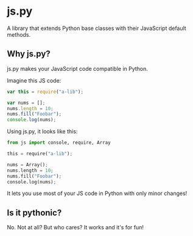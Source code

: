 # js.py
A library that extends Python base classes with their JavaScript default methods.

## Why js.py?
js.py makes your JavaScript code compatible in Python.

Imagine this JS code:
```js
var this = require("a-lib");

var nums = [];
nums.length = 10;
nums.fill("Foobar");
console.log(nums);
```

Using js.py, it looks like this:
```py
from js import console, require, Array

this = require("a-lib");

nums = Array();
nums.length = 10;
nums.fill("Foobar");
console.log(nums);
```

It lets you use most of your JS code in Python with only minor changes!

## Is it pythonic?
No. Not at all? But who cares? It works and it's for fun!

